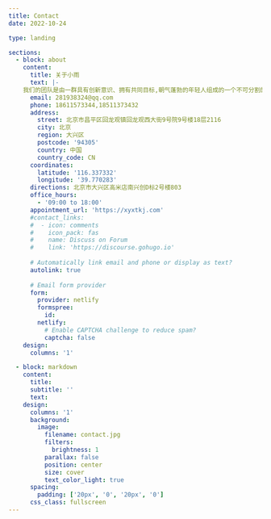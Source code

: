 ```yaml
---
title: Contact
date: 2022-10-24

type: landing

sections:
  - block: about
    content:
      title: 关于小雨
      text: |-
	我们的团队是由一群具有创新意识、拥有共同目标,朝气蓬勃的年轻人组成的一个不可分割的整体。将小雨信通发展成具有可持续发展潜力的国际化企业集团是我们为之奋斗的目标。
      email: 281938324@qq.com
      phone: 18611573344,18511373432
      address:
        street: 北京市昌平区回龙观镇回龙观西大街9号院9号楼18层2116
        city: 北京
        region: 大兴区
        postcode: '94305'
        country: 中国
        country_code: CN
      coordinates:
        latitude: '116.337332'
        longitude: '39.770283'
      directions: 北京市大兴区高米店南兴创D标2号楼803
      office_hours:
        - '09:00 to 18:00'
      appointment_url: 'https://xyxtkj.com'
      #contact_links:
      #  - icon: comments
      #    icon_pack: fas
      #    name: Discuss on Forum
      #    link: 'https://discourse.gohugo.io'
    
      # Automatically link email and phone or display as text?
      autolink: true
    
      # Email form provider
      form:
        provider: netlify
        formspree:
          id:
        netlify:
          # Enable CAPTCHA challenge to reduce spam?
          captcha: false
    design:
      columns: '1'

  - block: markdown
    content:
      title:
      subtitle: ''
      text:
    design:
      columns: '1'
      background:
        image: 
          filename: contact.jpg
          filters:
            brightness: 1
          parallax: false
          position: center
          size: cover
          text_color_light: true
      spacing:
        padding: ['20px', '0', '20px', '0']
      css_class: fullscreen
---
```

